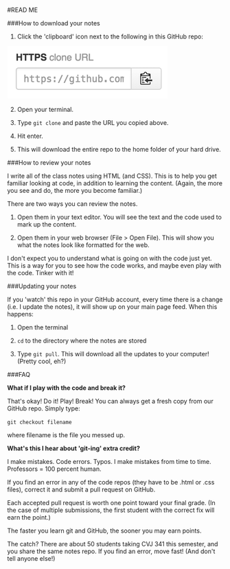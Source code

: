 #READ ME

###How to download your notes

1. Click the 'clipboard' icon next to the following in this GitHub repo:

<img src="img/git-clone.png" width="374" height="122"/>

2. Open your terminal.

3. Type `git clone` and paste the URL you copied above.

4. Hit enter.

5. This will download the entire repo to the home folder of your hard drive.


###How to review your notes

I write all of the class notes using HTML (and CSS). This is to help you get familiar looking at code, in addition to learning the content. (Again, the more you see and do, the more you become familiar.)

There are two ways you can review the notes.

1. Open them in your text editor. You will see the text and the code used to mark up the content.

2. Open them in your web browser (File > Open File). This will show you what the notes look like formatted for the web.

I don't expect you to understand what is going on with the code just yet. This is a way for you to see how the code works, and maybe even play with the code. Tinker with it!

###Updating your notes

If you 'watch' this repo in your GitHub account, every time there is a change (i.e. I update the notes), it will show up on your main page feed. When this happens:

1. Open the terminal

2. `cd` to the directory where the notes are stored

3. Type `git pull`. This will download all the updates to your computer! (Pretty cool, eh?)


###FAQ

**What if I play with the code and break it?**

That's okay! Do it! Play! Break! You can always get a fresh copy from our GitHub repo. Simply type:

`git checkout filename`

where filename is the file you messed up.

**What's this I hear about 'git-ing' extra credit?**

I make mistakes. Code errors. Typos. I make mistakes from time to time. Professors = 100 percent human.

If you find an error in any of the code repos (they have to be .html or .css files), correct it and submit a pull request on GitHub.

Each accepted pull request is worth one point toward your final grade. (In the case of multiple submissions, the first student with the correct fix will earn the point.)

The faster you learn git and GitHub, the sooner you may earn points.

The catch? There are about 50 students taking CVJ 341 this semester, and you share the same notes repo. If you find an error, move fast! (And don't tell anyone else!)

